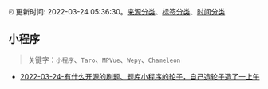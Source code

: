 :alarm_clock: 更新时间: 2022-03-24 05:36:30。[来源分类](../README.md)、[标签分类](../TAGS.md)、[时间分类](../TIMELINE.md)

## 小程序


> 关键字：`小程序`、`Taro`、`MPVue`、`Wepy`、`Chameleon`



- [2022-03-24-有什么开源的刷题、题库小程序的轮子，自己造轮子造了一上午](https://www.v2ex.com/t/842585) 